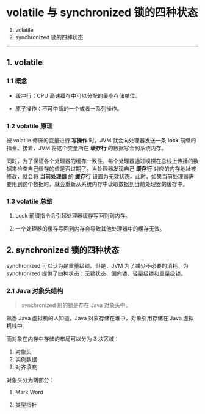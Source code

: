 #   volatile 与 synchronized 锁的四种状态

1.  <a id="c-1">volatile</a>
1.  <a id="c-2">synchronized 锁的四种状态</a>

---

## <a id="c-1">1. volatile</a>

### 1.1 概念

-   缓冲行：CPU 高速缓存中可以分配的最小存储单位。

-   原子操作：不可中断的一个或者一系列操作。

### 1.2 volatile 原理

被 volatile 修饰的变量进行 **写操作** 时，JVM 就会向处理器发送一条 **lock** 前缀的指令。接着，JVM 将这个变量所在 **缓存行** 的数据写会到系统内存。

同时，为了保证各个处理器的缓存一致性，每个处理器通过嗅探在总线上传播的数据来检查自己缓存的值是否过期了。当处理器发现自己 **缓存行** 对应的内存地址被修改，就会将 **当前处理器** 的 **缓存行** 设置为无效状态。此时，如果当前处理器需要用到这个数据时，就会重新从系统内存中读取数据到当前处理器的缓存中。

### 1.3 volatile 总结

1.  Lock 前缀指令会引起处理器缓存写回到到内存。

1.  一个处理器的缓存写回到内存会导致其他处理器中的缓存无效。

##  <a id="c-2">2. synchronized 锁的四种状态</a>

synchronized 可以认为是重量级锁。但是，JVM 为了减少不必要的消耗，为 synchronized 提供了四种状态：无锁状态、偏向锁、轻量级锁和重量级锁。

### 2.1 Java 对象头结构

> synchronized 用的锁是存在 Java 对象头中。

熟悉 Java 虚拟机的人知道，Java 对象存储在堆中，对象引用存储在 Java 虚拟机栈中。

而对象在内存中存储的布局可以分为 3 块区域：

1.  对象头
1.  实例数据
1.  对齐填充

对象头分为两部分：

1.  Mark Word

1.  类型指针